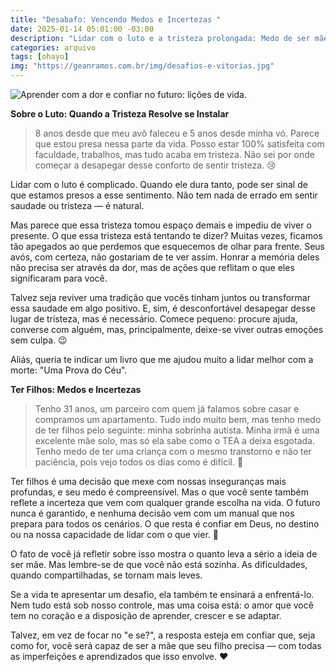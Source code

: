 ```yaml
---
title: "Desabafo: Vencendo Medos e Incertezas "
date: 2025-01-14 05:01:00 -03:00
description: "Lidar com o luto e a tristeza prolongada: Medo de ser mãe? "
categories: arquivo
tags: [ohayo]
img: "https://geanramos.com.br/img/desafios-e-vitorias.jpg"
---
```


![Aprender com a dor e confiar no futuro: lições de vida.](https://cdn.jsdelivr.net/gh/geanramos/files/img/desabafo.png)

**Sobre o Luto: Quando a Tristeza Resolve se Instalar**

> 8 anos desde que meu avô faleceu e 5 anos desde minha vó. Parece que estou presa nessa parte da vida. Posso estar 100% satisfeita com faculdade, trabalhos, mas tudo acaba em tristeza. Não sei por onde começar a desapegar desse conforto de sentir tristeza. 😢

Lidar com o luto é complicado. Quando ele dura tanto, pode ser sinal de que estamos presos a esse sentimento. Não tem nada de errado em sentir saudade ou tristeza — é natural.

Mas parece que essa tristeza tomou espaço demais e impediu de viver o presente. O que essa tristeza está tentando te dizer? Muitas vezes, ficamos tão apegados ao que perdemos que esquecemos de olhar para frente. Seus avós, com certeza, não gostariam de te ver assim. Honrar a memória deles não precisa ser através da dor, mas de ações que reflitam o que eles significaram para você.

Talvez seja reviver uma tradição que vocês tinham juntos ou transformar essa saudade em algo positivo. E, sim, é desconfortável desapegar desse lugar de tristeza, mas é necessário. Comece pequeno: procure ajuda, converse com alguém, mas, principalmente, deixe-se viver outras emoções sem culpa. 😉

Aliás, queria te indicar um livro que me ajudou muito a lidar melhor com a morte: "Uma Prova do Céu".

**Ter Filhos: Medos e Incertezas**

> Tenho 31 anos, um parceiro com quem já falamos sobre casar e compramos um apartamento. Tudo indo muito bem, mas tenho medo de ter filhos pelo seguinte: minha sobrinha autista. Minha irmã é uma excelente mãe solo, mas só ela sabe como o TEA a deixa esgotada. Tenho medo de ter uma criança com o mesmo transtorno e não ter paciência, pois vejo todos os dias como é difícil. 😬

Ter filhos é uma decisão que mexe com nossas inseguranças mais profundas, e seu medo é compreensível. Mas o que você sente também reflete a incerteza que vem com qualquer grande escolha na vida. O futuro nunca é garantido, e nenhuma decisão vem com um manual que nos prepara para todos os cenários. O que resta é confiar em Deus, no destino ou na nossa capacidade de lidar com o que vier. 💫

O fato de você já refletir sobre isso mostra o quanto leva a sério a ideia de ser mãe. Mas lembre-se de que você não está sozinha. As dificuldades, quando compartilhadas, se tornam mais leves.

Se a vida te apresentar um desafio, ela também te ensinará a enfrentá-lo. Nem tudo está sob nosso controle, mas uma coisa está: o amor que você tem no coração e a disposição de aprender, crescer e se adaptar.

Talvez, em vez de focar no "e se?", a resposta esteja em confiar que, seja como for, você será capaz de ser a mãe que seu filho precisa — com todas as imperfeições e aprendizados que isso envolve. ❤️
